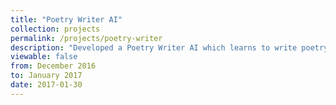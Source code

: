 ```yaml
---
title: "Poetry Writer AI"
collection: projects 
permalink: /projects/poetry-writer
description: "Developed a Poetry Writer AI which learns to write poetry by using Hidden Markov Models."
viewable: false
from: December 2016
to: January 2017 
date: 2017-01-30
---
```

